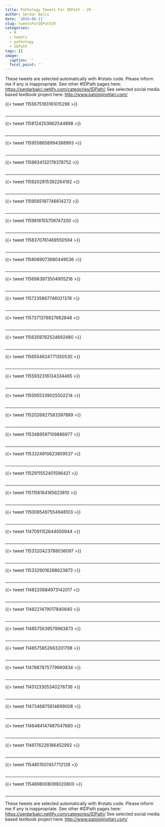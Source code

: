 ```yaml
---
title: Pathology Tweets For IDPath - 29
author: Serdar Balci
date: '2019-08-11'
slug: tweetsForIDPath29
categories:
  - R
  - tweets
  - pathology
  - IDPath
tags: []
image:
  caption: ''
  focal_point: ''
---
```



These tweets are selected automatically with #rstats code. Please inform me if any is inappropriate.
See other #IDPath pages here: https://serdarbalci.netlify.com/categories/IDPath/ 
See selected social media based textbook project here: http://www.patolojinotlari.com/

{{< tweet 1155675193161015296 >}}
<br>
<br>
<hr>
{{< tweet 1158124203662544898 >}}
<br>
<br>
<hr>
{{< tweet 1159558658994388993 >}}
<br>
<br>
<hr>
{{< tweet 1159934132178378752 >}}
<br>
<br>
<hr>
{{< tweet 1159202815392264192 >}}
<br>
<br>
<hr>
{{< tweet 1159565197746614272 >}}
<br>
<br>
<hr>
{{< tweet 1159816155709747200 >}}
<br>
<br>
<hr>
{{< tweet 1158370761469550594 >}}
<br>
<br>
<hr>
{{< tweet 1158069073680449536 >}}
<br>
<br>
<hr>
{{< tweet 1156983973504905216 >}}
<br>
<br>
<hr>
{{< tweet 1157235867746021376 >}}
<br>
<br>
<hr>
{{< tweet 1157371379827662848 >}}
<br>
<br>
<hr>
{{< tweet 1156359762524692480 >}}
<br>
<br>
<hr>
{{< tweet 1156554624771350530 >}}
<br>
<br>
<hr>
{{< tweet 1155932316134334465 >}}
<br>
<br>
<hr>
{{< tweet 1155955339025502214 >}}
<br>
<br>
<hr>
{{< tweet 1152026827583397889 >}}
<br>
<br>
<hr>
{{< tweet 1153489597109886977 >}}
<br>
<br>
<hr>
{{< tweet 1153324910623809537 >}}
<br>
<br>
<hr>
{{< tweet 1152911552401596421 >}}
<br>
<br>
<hr>
{{< tweet 1151156164165623810 >}}
<br>
<br>
<hr>
{{< tweet 1150085497554948103 >}}
<br>
<br>
<hr>
{{< tweet 1147091152644050944 >}}
<br>
<br>
<hr>
{{< tweet 1153320423788036097 >}}
<br>
<br>
<hr>
{{< tweet 1153329016268623873 >}}
<br>
<br>
<hr>
{{< tweet 1148220684973142017 >}}
<br>
<br>
<hr>
{{< tweet 1148221479017840640 >}}
<br>
<br>
<hr>
{{< tweet 1148575639579983873 >}}
<br>
<br>
<hr>
{{< tweet 1148575852663201798 >}}
<br>
<br>
<hr>
{{< tweet 1147887875779960834 >}}
<br>
<br>
<hr>
{{< tweet 1145123305340276736 >}}
<br>
<br>
<hr>
{{< tweet 1147346875814699008 >}}
<br>
<br>
<hr>
{{< tweet 1146484147487047680 >}}
<br>
<br>
<hr>
{{< tweet 1146176226186452992 >}}
<br>
<br>
<hr>
{{< tweet 1154851507457712128 >}}
<br>
<br>
<hr>
{{< tweet 1154698008099020800 >}}
<br>
<br>
<hr>


These tweets are selected automatically with #rstats code. Please inform me if any is inappropriate.
See other #IDPath pages here: https://serdarbalci.netlify.com/categories/IDPath/ 
See selected social media based textbook project here: http://www.patolojinotlari.com/
